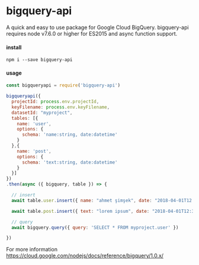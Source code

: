 # bigquery-api
A quick and easy to use package for Google Cloud BigQuery. bigquery-api requires node v7.6.0 or higher for ES2015 and async function support.

#### install
```
npm i --save bigquery-api
```

#### usage
```js
const bigqueryapi = require('bigquery-api')

bigqueryapi({
  projectId: process.env.projectId,
  keyFilename: process.env.keyFilename,
  datasetId: "myproject",
  tables: [{
    name: 'user',
    options: {
      schema: 'name:string, date:datetime'
    }
  },{
    name: 'post',
    options: {
      schema: 'text:string, date:datetime'
    }
  }]
})
.then(async ({ bigquery, table }) => {

  // insert
  await table.user.insert({ name: "ahmet şimşek", date: "2018-04-01T12:34:56" })

  await table.post.insert({ text: "lorem ipsum", date: "2018-04-01T12:34:52" })

  // query
  await bigquery.query({ query: 'SELECT * FROM myproject.user' })

})
```

For more information https://cloud.google.com/nodejs/docs/reference/bigquery/1.0.x/
